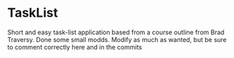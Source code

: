 # TaskList

Short and easy task-list application based from a course outline from Brad Traversy. 
Done some small modds. Modify as much as wanted, but be sure to comment correctly here and in the commits
